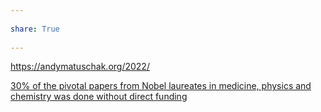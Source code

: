 ---  
share: True  
---  
https://andymatuschak.org/2022/   
  
[30% of the pivotal papers from Nobel laureates in medicine, physics and chemistry was done without direct funding](./30%25%20of%20the%20pivotal%20papers%20from%20Nobel%20laureates%20in%20medicine,%20physics%20and%20chemistry%20was%20done%20without%20direct%20funding.md)  
